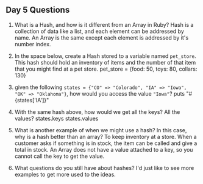 ## Day 5 Questions

1. What is a Hash, and how is it different from an Array in Ruby?
Hash is a collection of data like a list, and each element can be addressed by name. An Array is the same except each element is addressed by it's number index.

1. In the space below, create a Hash stored to a variable named `pet_store`.  This hash should hold an inventory of items and the number of that item that you might find at a pet store.
pet_store = {food: 50, toys: 80, collars: 130}

1. given the following `states = {"CO" => "Colorado", "IA" => "Iowa", "OK" => "Oklahoma"}`, how would you access the value `"Iowa"`?
puts "#{states['IA']}"

1. With the same hash above, how would we get all the keys?  All the values?
states.keys
states.values

1. What is another example of when we might use a hash?  In this case, why is a hash better than an array?
To keep inventory at a store. When a customer asks if something is in stock, the item can be called and give a total in stock. An Array does not have a value attached to a key, so you cannot call the key to get the value.

1. What questions do you still have about hashes?
I'd just like to see more examples to get more used to the ideas.
